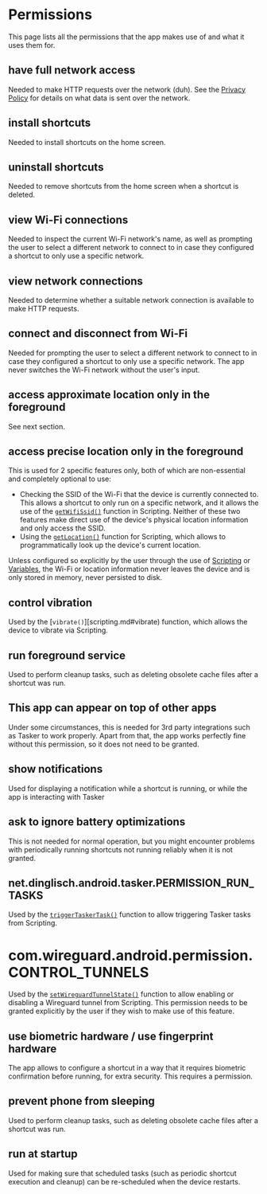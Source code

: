 # Permissions
This page lists all the permissions that the app makes use of and what it uses them for.

## have full network access
Needed to make HTTP requests over the network (duh). See the [Privacy Policy](privacy-policy.md) for details on what data is sent over the network.

## install shortcuts
Needed to install shortcuts on the home screen.

## uninstall shortcuts
Needed to remove shortcuts from the home screen when a shortcut is deleted.

## view Wi-Fi connections
Needed to inspect the current Wi-Fi network's name, as well as prompting the user to select a different network to connect to in case they configured a shortcut to only use a specific network.

## view network connections
Needed to determine whether a suitable network connection is available to make HTTP requests.

## connect and disconnect from Wi-Fi
Needed for prompting the user to select a different network to connect to in case they configured a shortcut to only use a specific network. The app never switches the Wi-Fi network without the user's input.

## access approximate location only in the foreground
See next section.

## access precise location only in the foreground
This is used for 2 specific features only, both of which are non-essential and completely optional to use:

- Checking the SSID of the Wi-Fi that the device is currently connected to. This allows a shortcut to only run on a specific network, and it allows the use of the [`getWifiSsid()`](scripting.md#get-wifi-ssid) function in Scripting. Neither of these two features make direct use of the device's physical location information and only access the SSID.
- Using the [`getLocation()`](scripting.md#get-location) function for Scripting, which allows to programmatically look up the device's current location.

Unless configured so explicitly by the user through the use of [Scripting](scripting.md) or [Variables](variables.md), the Wi-Fi or location information never leaves the device and is only stored in memory, never persisted to disk.

## control vibration
Used by the [`vibrate()`][scripting.md#vibrate) function, which allows the device to vibrate via Scripting.

## run foreground service
Used to perform cleanup tasks, such as deleting obsolete cache files after a shortcut was run.

## This app can appear on top of other apps
Under some circumstances, this is needed for 3rd party integrations such as Tasker to work properly. Apart from that, the app works perfectly fine without this permission, so it does not need to be granted.

## show notifications
Used for displaying a notification while a shortcut is running, or while the app is interacting with Tasker

## ask to ignore battery optimizations
This is not needed for normal operation, but you might encounter problems with periodically running shortcuts not running reliably when it is not granted.

## net.dinglisch.android.tasker.PERMISSION_RUN_TASKS
Used by the [`triggerTaskerTask()`](scripting.md#trigger-tasker-task) function to allow triggering Tasker tasks from Scripting.

# com.wireguard.android.permission.CONTROL_TUNNELS
Used by the [`setWireguardTunnelState()`](scripting.md#set-wireguard-tunnel-state) function to allow enabling or disabling a Wireguard tunnel from Scripting. This permission needs to be granted explicitly by the user if they wish to make use of this feature.

## use biometric hardware / use fingerprint hardware
The app allows to configure a shortcut in a way that it requires biometric confirmation before running, for extra security. This requires a permission.

## prevent phone from sleeping
Used to perform cleanup tasks, such as deleting obsolete cache files after a shortcut was run.

## run at startup
Used for making sure that scheduled tasks (such as periodic shortcut execution and cleanup) can be re-scheduled when the device restarts.

